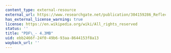 ```yaml
---
content_type: external-resource
external_url: https://www.researchgate.net/publication/304159286_Reflections_on_the_Teaching_of_Gerbert_of_Aurillac
has_external_license_warning: true
license: https://en.wikipedia.org/wiki/All_rights_reserved
status: ''
title: "PDF\_- 4.3MB"
uid: ebb2466f-24f0-49b6-93aa-8644153f8a13
wayback_url: ''
---
```

